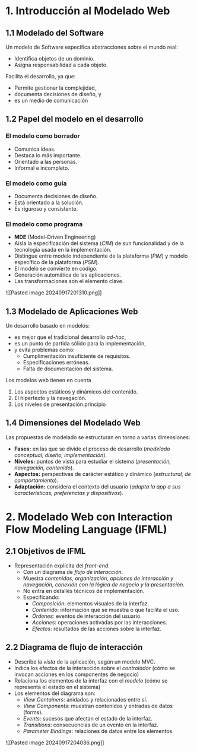 # 1. Introducción al Modelado Web
## 1.1 Modelado del Software
Un modelo de Software especifica abstracciones sobre el mundo real:
- Identifica objetos de un dominio.
- Asigna responsabilidad a cada objeto.

Facilita el desarrollo, ya que:
- Permite gestionar la complejidad,
- documenta decisiones de diseño, y
- es un medio de comunicación

## 1.2 Papel del modelo en el desarrollo
### El modelo como borrador
- Comunica ideas.
- Destaca lo más importante.
- Orientado a las personas.
- Informal e incompleto.

### El modelo como guía
- Documenta decisiones de diseño.
- Está orientado a la solución.
- Es riguroso y consistente.

### El modelo como programa
- **MDE** (Model-Driven Engineering)
- Aísla la especificación del sistema (*CIM*) de sun funcionalidad y de la tecnología usada en la implementación.
- Distingue entre modelo independiente de la plataforma (*PIM*) y modelo específico de la plataforma (*PSM*).
- El modelo se convierte en código.
- Generación automática de las aplicaciones.
- Las transformaciones son el elemento clave.

![[Pasted image 20240917201310.png]]

## 1.3 Modelado de Aplicaciones Web
Un desarrollo basado en modelos:
- es mejor que el tradicional desarrollo *ad-hoc*,
- es un punto de partida sólido para la implementación,
- y evita problemas como:
	- Cumplimentación insuficiente de requisitos.
	- Especificaciones erróneas.
	- Falta de documentación del sistema.

Los modelos web tienen en cuenta
1. Los aspectos estáticos y dinámicos del contenido.
2. El hipertexto y la navegación.
3. Los niveles de presentación.principio

## 1.4 Dimensiones del Modelado Web
Las propuestas de modelado se estructuran en torno a varias dimensiones:
- **Fases:** en las que se divide el proceso de desarrollo (*modelado conceptual, diseño, implementación*).
- **Niveles:** puntos de vista para estudiar el sistema (*presentación, navegación, contenido*).
- **Aspectos:** perspectivas de carácter estático y dinámico (*estructural, de comportamiento*).
- **Adaptación:** considera el contexto del usuario (*adapta la app a sus características, preferencias y dispositivos*).

# 2. Modelado Web con Interaction Flow Modeling Language (IFML)
## 2.1 Objetivos de IFML
- Representación explícita del *front-end*.
	- Con un diagrama de *flujo de interacción*.
	- Muestra *contenidos, organización, opciones de interacción y navegación, conexión con la lógica de negocio y la presentación*.
	- No entra en detalles técnicos de implementación.
	- Especificando:
		- *Composición*: elementos visuales de la interfaz.
		- *Contenido*: información que se muestra o que facilita el uso.
		- *Órdenes*: eventos de interacción del usuario.
		- *Acciones*: operaciones activadas por las interacciones.
		- *Efectos*: resultados de las acciones sobre la interfaz.

## 2.2 Diagrama de flujo de interacción
- Describe la *vista* de la aplicación, según un modelo MVC. 
- Indica los efectos de la interacción sobre el *controlador* (cómo se invocan acciones en los componentes de negocio)
- Relaciona los elementos de la interfaz con el *modelo* (cómo se representa el estado en el sistema)
- Los elementos del diagrama son:
	- *View Containers*: anidados y relacionados entre sí.
	- *View Components*: muestran contenidos y entradas de datos (forms).
	- *Events*: sucesos que afectan el estado de la interfaz.
	- *Transitions*: consecuencias de un evento en la interfaz.
	- *Parameter Bindings*: relaciones de datos entre los elementos.

![[Pasted image 20240917204036.png]]